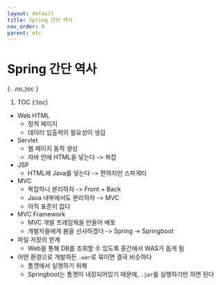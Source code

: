 ```yaml
---
layout: default
title: Spring 간단 역사
nav_order: 0
parent: etc
---
```


# Spring 간단 역사
{: .no_toc }

1. TOC
{:toc}

- Web HTML
  - 정적 페이지
  - 데이터 입출력의 필요성이 생김
- Servlet
  - 웹 페이지 동적 생성
  - 자바 안에 HTML을 넣는다 -> 복잡
- JSP
  - HTML에 Java를 넣는다 -> 편하지만 스파게티
- MVC
  - 복잡하니 분리하자 -> Front + Back
  - Java 내부에서도 분리하자 -> MVC
  - 아직 표준이 없다
- MVC Framework
  - MVC 개발 프레임웍을 만들어 배포
  - 개발자들에게 봄을 선사하겠다 -> Spring -> Springboot
- 파일 저장의 한계
  - Web을 통해 DB를 조회할 수 있도록 중간에서 WAS가 돕게 됨
- 어떤 환경으로 개발하든 `.war`로 묶이면 결국 비슷하다
  - 톰캣에서 실행하기 위해
  - Springboot는 톰캣이 내장되어있기 때문에, `.jar`를 실행하기만 하면 된다